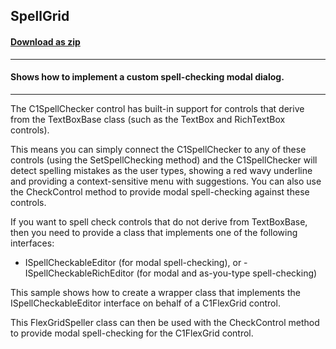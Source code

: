 ## SpellGrid
#### [Download as zip](https://grapecity.github.io/DownGit/#/home?url=https://github.com/GrapeCity/ComponentOne-WinForms-Samples/tree/master/NetFramework\SpellChecker\VB\SpellGrid)
____
#### Shows how to implement a custom spell-checking modal dialog.
____
The C1SpellChecker control has built-in support for controls that derive from the TextBoxBase class (such as the TextBox and RichTextBox controls). 

This means you can simply connect the C1SpellChecker to any of these controls (using the SetSpellChecking method) and the C1SpellChecker will detect spelling mistakes as the user types, showing a red wavy underline and providing a context-sensitive menu with suggestions. You can also use the CheckControl method to provide modal spell-checking against these controls. 

If you want to spell check controls that do not derive from TextBoxBase, then you need to provide a class that implements one of the following interfaces: 

- ISpellCheckableEditor (for modal spell-checking), or  - ISpellCheckableRichEditor (for modal and as-you-type spell-checking) 

This sample shows how to create a wrapper class that implements the ISpellCheckableEditor interface on behalf of a C1FlexGrid control. 

This FlexGridSpeller class can then be used with the CheckControl method to provide modal spell-checking for the C1FlexGrid control. 

